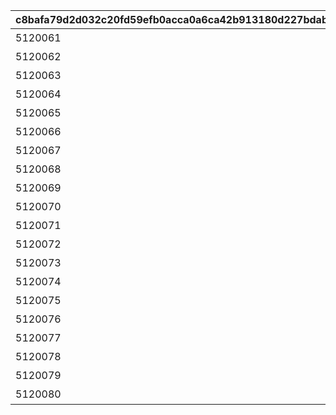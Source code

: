 |c8bafa79d2d032c20fd59efb0acca0a6ca42b913180d227bdab7ff7a1d5dc5a3|68a4adccd4c6aaf6f1a7d12dd4a561ee4b3b55d746ec654e4739b3369f17ce0c|1c60ca05814128ce9cf2de1120dc56f8c87658b850c99dd68f1cd4091c0ce595|ee191ad7095110e5e17c2b4c21952aefa1c2d593559b8756d0c862c35ed811e4|899f3e96b779fba97a7ba972c3fbefd7f9bf2555af1b6d8ea26f58cfe91e3baa|94f23efe73dd50465f6552265265f30032b6e73f31eadb39bc6815313a5d2a30|081f9a92f28a4e9e9847d70e4e6ec208e778de5a1ba3c5554c25922d928c539f|be77f89da75d1f8bb3b9e2636aed6d125f70ed8c58595b467435a1a99704b51d|
| --- | --- | --- | --- | --- | --- | --- | --- |
|5120061|10120|ボクのギルド仲間の美しさ|10147115|1014701|8|91002|20|
|5120062|10120|【美食殿】の美しさ|10147115|1014701|8|91002|20|
|5120063|10120|【トゥインクルウィッシュ】\n の美しさ|10147115|1014701|8|91002|20|
|5120064|10120|【ラビリンス】の美しさ|10147115|1014701|8|91002|20|
|5120065|10120|【カルミナ】の美しさ|10147115|1014701|8|91002|20|
|5120066|10120|【リトルリリカル】の美しさ|10147115|1014701|8|91002|20|
|5120067|10120|【フォレスティエ】の美しさ|10147115|1014701|8|91002|20|
|5120068|10120|【悪魔偽王国軍（ディアボロス）】\n の美しさ|10147115|1014701|8|91002|20|
|5120069|10120|【王宮騎士団（NIGHTMARE）】\n の美しさ|10147115|1014701|8|91002|20|
|5120070|10120|【サレンディア救護院】の美しさ|10147115|1014701|8|91002|20|
|5120071|10120|【自警団（カォン）】の美しさ|10147115|1014701|8|91002|20|
|5120072|10120|【牧場（エリザベスパーク）】\n の美しさ|10147115|1014701|8|91002|20|
|5120073|10120|【メルクリウス財団】の美しさ|10147115|1014701|8|91002|20|
|5120074|10120|【トワイライトキャラバン】\n の美しさ|10147115|1014701|8|91002|20|
|5120075|10120|【ルーセント学院】の美しさ|10147115|1014701|8|91002|20|
|5120076|10120|【聖テレサ女学院（なかよし部）】\n の美しさ|10147115|1014701|8|91002|20|
|5120077|10120|【ドラゴンズネスト】の美しさ|10147115|1014701|8|91002|20|
|5120078|10120|？？？の美しさ　その１|10147115|1014701|8|91002|20|
|5120079|10120|？？？の美しさ　その２|10147115|1014701|8|91002|20|
|5120080|10120|？？？の美しさ　その３|10147115|1014701|8|91002|20|